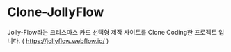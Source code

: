# Clone-JollyFlow
Jolly-Flow라는 크리스마스 카드 선택형 제작 사이트를 Clone Coding한 프로젝트 입니다. ( https://jollyflow.webflow.io/ )
